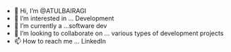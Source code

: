 - 👋 Hi, I’m @ATULBAIRAGI
- 👀 I’m interested in ... Development
- 🌱 I’m currently a ...software dev
- 💞️ I’m looking to collaborate on ... various types of development projects
- 📫 How to reach me ... LinkedIn

<!---
ATULBAIRAGI/ATULBAIRAGI is a ✨ special ✨ repository because its `README.md` (this file) appears on your GitHub profile.
You can click the Preview link to take a look at your changes.
--->
